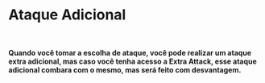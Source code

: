 # Ataque Adicional

<br>

**Quando você tomar a escolha de ataque, você pode realizar um ataque extra adicional, mas caso você tenha acesso a Extra Attack, esse ataque adicional combara com o mesmo, mas será feito com desvantagem.**
